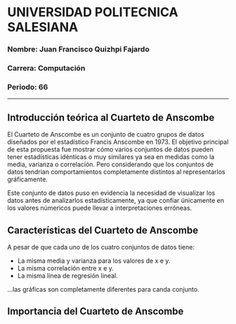 # UNIVERSIDAD POLITECNICA SALESIANA

### Nombre: Juan Francisco Quizhpi Fajardo
### Carrera: Computación
### Periodo: 66

---

## Introducción teórica al Cuarteto de Anscombe

El Cuarteto de Anscombe es un conjunto de cuatro grupos de datos diseñados por el estadístico Francis Anscombe en 1973. El objetivo principal de esta propuesta fue mostrar cómo varios conjuntos de datos pueden tener estadísticas idénticas o muy similares ya sea en medidas como la media, varianza o correlación. Pero considerando que los conjuntos de datos tendrian comportamientos completamente distintos al representarlos gráficamente.

Este conjunto de datos puso en evidencia la necesidad de visualizar los datos antes de analizarlos estadísticamente, ya que confiar únicamente en los valores númericos puede llevar a interpretaciones erróneas.

## Características del Cuarteto de Anscombe

A pesar de que cada uno de los cuatro conjuntos de datos tiene:

* La misma media y varianza para los valores de x e y.
* La misma correlación entre x e y.
* La misma línea de regresión lineal.

...las gráficas son completamente diferentes para canda conjunto.

## Importancia del Cuarteto de Anscombe

